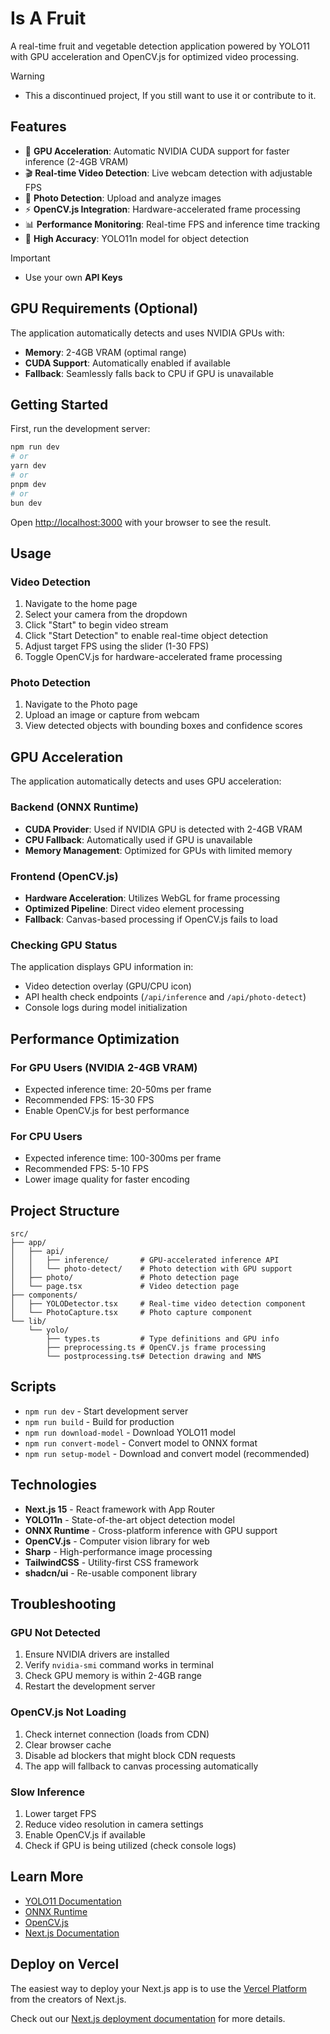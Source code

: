 # Is A Fruit

A real-time fruit and vegetable detection application powered by YOLO11 with GPU acceleration and OpenCV.js for optimized video processing.

> [!WARNING]
> - This a discontinued project, If you still want to use it or contribute to it.

## Features

- 🚀 **GPU Acceleration**: Automatic NVIDIA CUDA support for faster inference (2-4GB VRAM)
- 🎬 **Real-time Video Detection**: Live webcam detection with adjustable FPS
- 📸 **Photo Detection**: Upload and analyze images
- ⚡ **OpenCV.js Integration**: Hardware-accelerated frame processing
- 📊 **Performance Monitoring**: Real-time FPS and inference time tracking
- 🎯 **High Accuracy**: YOLO11n model for object detection

> [!IMPORTANT]
> - Use your own **API Keys**

## GPU Requirements (Optional)

The application automatically detects and uses NVIDIA GPUs with:

- **Memory**: 2-4GB VRAM (optimal range)
- **CUDA Support**: Automatically enabled if available
- **Fallback**: Seamlessly falls back to CPU if GPU is unavailable

## Getting Started

First, run the development server:

```bash
npm run dev
# or
yarn dev
# or
pnpm dev
# or
bun dev
```

Open [http://localhost:3000](http://localhost:3000) with your browser to see the result.

## Usage

### Video Detection

1. Navigate to the home page
2. Select your camera from the dropdown
3. Click "Start" to begin video stream
4. Click "Start Detection" to enable real-time object detection
5. Adjust target FPS using the slider (1-30 FPS)
6. Toggle OpenCV.js for hardware-accelerated frame processing

### Photo Detection

1. Navigate to the Photo page
2. Upload an image or capture from webcam
3. View detected objects with bounding boxes and confidence scores

## GPU Acceleration

The application automatically detects and uses GPU acceleration:

### Backend (ONNX Runtime)

- **CUDA Provider**: Used if NVIDIA GPU is detected with 2-4GB VRAM
- **CPU Fallback**: Automatically used if GPU is unavailable
- **Memory Management**: Optimized for GPUs with limited memory

### Frontend (OpenCV.js)

- **Hardware Acceleration**: Utilizes WebGL for frame processing
- **Optimized Pipeline**: Direct video element processing
- **Fallback**: Canvas-based processing if OpenCV.js fails to load

### Checking GPU Status

The application displays GPU information in:

- Video detection overlay (GPU/CPU icon)
- API health check endpoints (`/api/inference` and `/api/photo-detect`)
- Console logs during model initialization

## Performance Optimization

### For GPU Users (NVIDIA 2-4GB VRAM)

- Expected inference time: 20-50ms per frame
- Recommended FPS: 15-30 FPS
- Enable OpenCV.js for best performance

### For CPU Users

- Expected inference time: 100-300ms per frame
- Recommended FPS: 5-10 FPS
- Lower image quality for faster encoding

## Project Structure

```
src/
├── app/
│   ├── api/
│   │   ├── inference/       # GPU-accelerated inference API
│   │   └── photo-detect/    # Photo detection with GPU support
│   ├── photo/               # Photo detection page
│   └── page.tsx             # Video detection page
├── components/
│   ├── YOLODetector.tsx     # Real-time video detection component
│   └── PhotoCapture.tsx     # Photo capture component
└── lib/
    └── yolo/
        ├── types.ts         # Type definitions and GPU info
        ├── preprocessing.ts # OpenCV.js frame processing
        └── postprocessing.ts# Detection drawing and NMS
```

## Scripts

- `npm run dev` - Start development server
- `npm run build` - Build for production
- `npm run download-model` - Download YOLO11 model
- `npm run convert-model` - Convert model to ONNX format
- `npm run setup-model` - Download and convert model (recommended)

## Technologies

- **Next.js 15** - React framework with App Router
- **YOLO11n** - State-of-the-art object detection model
- **ONNX Runtime** - Cross-platform inference with GPU support
- **OpenCV.js** - Computer vision library for web
- **Sharp** - High-performance image processing
- **TailwindCSS** - Utility-first CSS framework
- **shadcn/ui** - Re-usable component library

## Troubleshooting

### GPU Not Detected

1. Ensure NVIDIA drivers are installed
2. Verify `nvidia-smi` command works in terminal
3. Check GPU memory is within 2-4GB range
4. Restart the development server

### OpenCV.js Not Loading

1. Check internet connection (loads from CDN)
2. Clear browser cache
3. Disable ad blockers that might block CDN requests
4. The app will fallback to canvas processing automatically

### Slow Inference

1. Lower target FPS
2. Reduce video resolution in camera settings
3. Enable OpenCV.js if available
4. Check if GPU is being utilized (check console logs)

## Learn More

- [YOLO11 Documentation](https://docs.ultralytics.com/models/yolo11/)
- [ONNX Runtime](https://onnxruntime.ai/)
- [OpenCV.js](https://docs.opencv.org/4.x/d5/d10/tutorial_js_root.html)
- [Next.js Documentation](https://nextjs.org/docs)

## Deploy on Vercel

The easiest way to deploy your Next.js app is to use the [Vercel Platform](https://vercel.com/new?utm_medium=default-template&filter=next.js&utm_source=create-next-app&utm_campaign=create-next-app-readme) from the creators of Next.js.

Check out our [Next.js deployment documentation](https://nextjs.org/docs/app/building-your-application/deploying) for more details.
